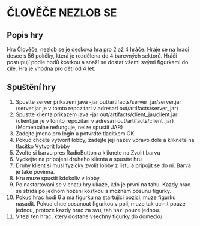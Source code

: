 # ČLOVĚČE NEZLOB SE
## Popis hry
Hra Člověče, nezlob se je desková hra pro 2 až 4 hráče. 
Hraje se na hrací desce s 56 políčky, která je rozdělena do 4 barevných sektorů. 
Hráči postupují podle hodů kostkou a snaží se dostat všemi svými figurkami do cíle.
Hra je vhodná pro děti od 4 let.
<!-- Odkaz na hru na GITHUB: https://github.com/sberan1/ludo -->


## Spuštění hry
1. Spustte server prikazem java -jar out/artifacts/server_jar/server.jar (server.jar je v tomto repozitari v adresari out/artifacts/server_jar)
2. Spustte klienta prikazem java -jar out/artifacts/client_jar/client.jar (client.jar je v tomto repozitari v adresari out/artifacts/client_jar) (Momentalne nefunguje, nelze spustit JAR)
3. Zadejte jmeno pro login a potvrdte tlacitkem OK
4. Pokud chcete vytvorit lobby, zadejte jeji nazev vpravo dole a kliknete na tlacitko Vytvorit lobby
5. Zvolte si barvu pres RadioButton a kliknete na Zvolit barvu
6. Vyckejte na pripojeni druheho klienta a spustte hru
7. Druhy klient si musi fyzicky zvolit lobby z listu a pripojit se do ni. Barva je take povinna.
8. Hru muze spustit kdokoliv v lobby.
9. Po nastartovani se v chatu hry ukaze, kdo je prvni na tahu. Kazdy hrac se strida po jednom hozeni kostkou a moznem posunu figurky.
10. Pokud hrac hodi 6 a ma figurku na startujici pozici, muze figurku nasadit. Pokud chce posunout figurkou v poli, muze tak ucinit pouze jednou, protoze kazdy hrac za svuj tah hazi pouze jednou.
11. Vitezi ten hrac, ktery dostane vsechny figurky do domecku.
